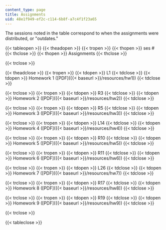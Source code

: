 ```yaml
---
content_type: page
title: Assignments
uid: 48e1f949-ef2c-c114-6b8f-a7c4f1f23a65
---
```


The sessions noted in the table correspond to when the assignments were distributed, or "outdates."

{{< tableopen >}}
{{< theadopen >}}
{{< tropen >}}
{{< thopen >}}
ses #
{{< thclose >}}
{{< thopen >}}
Assignments
{{< thclose >}}

{{< trclose >}}

{{< theadclose >}}
{{< tropen >}}
{{< tdopen >}}
L1
{{< tdclose >}}
{{< tdopen >}}
Homework 1 ([PDF]({{< baseurl >}}/resources/hw1))
{{< tdclose >}}

{{< trclose >}}
{{< tropen >}}
{{< tdopen >}}
R3
{{< tdclose >}}
{{< tdopen >}}
Homework 2 ([PDF]({{< baseurl >}}/resources/hw2))
{{< tdclose >}}

{{< trclose >}}
{{< tropen >}}
{{< tdopen >}}
R5
{{< tdclose >}}
{{< tdopen >}}
Homework 3 ([PDF]({{< baseurl >}}/resources/hw3))
{{< tdclose >}}

{{< trclose >}}
{{< tropen >}}
{{< tdopen >}}
L14
{{< tdclose >}}
{{< tdopen >}}
Homework 4 ([PDF]({{< baseurl >}}/resources/hw4))
{{< tdclose >}}

{{< trclose >}}
{{< tropen >}}
{{< tdopen >}}
R10
{{< tdclose >}}
{{< tdopen >}}
Homework 5 ([PDF]({{< baseurl >}}/resources/hw5))
{{< tdclose >}}

{{< trclose >}}
{{< tropen >}}
{{< tdopen >}}
R11
{{< tdclose >}}
{{< tdopen >}}
Homework 6 ([PDF]({{< baseurl >}}/resources/hw6))
{{< tdclose >}}

{{< trclose >}}
{{< tropen >}}
{{< tdopen >}}
L26
{{< tdclose >}}
{{< tdopen >}}
Homework 7 ([PDF]({{< baseurl >}}/resources/hw7))
{{< tdclose >}}

{{< trclose >}}
{{< tropen >}}
{{< tdopen >}}
R17
{{< tdclose >}}
{{< tdopen >}}
Homework 8 ([PDF]({{< baseurl >}}/resources/hw8))
{{< tdclose >}}

{{< trclose >}}
{{< tropen >}}
{{< tdopen >}}
R19
{{< tdclose >}}
{{< tdopen >}}
Homework 9 ([PDF]({{< baseurl >}}/resources/hw9))
{{< tdclose >}}

{{< trclose >}}

{{< tableclose >}}
